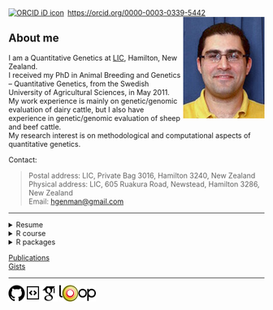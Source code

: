 <div itemscope itemtype="https://schema.org/Person"><a itemprop="sameAs" content="https://orcid.org/0000-0003-0339-5442" href="https://orcid.org/0000-0003-0339-5442" target="orcid.widget" rel="me noopener noreferrer" style="vertical-align:top;"><img src="https://orcid.org/sites/default/files/images/orcid_16x16.png" style="width:1em;margin-right:.5em;" alt="ORCID iD icon">https://orcid.org/0000-0003-0339-5442</a></div>

<img align="right" src="images/mohammad_nilforooshan.jpg">

## About me

I am a Quantitative Genetics at <a href="http://www.lic.co.nz/" target="_blank">LIC</a>, Hamilton, New Zealand.  
I received my PhD in Animal Breeding and Genetics &ndash; Quantitative Genetics, from the Swedish University of Agricultural Sciences, in May 2011.  
My work experience is mainly on genetic/genomic evaluation of dairy cattle, but I also have experience in genetic/genomic evaluation of sheep and beef cattle.  
My research interest is on methodological and computational aspects of quantitative genetics.


Contact:  
> Postal address: LIC, Private Bag 3016, Hamilton 3240, New Zealand  
> Physical address: LIC, 605 Ruakura Road, Newstead, Hamilton 3286, New Zealand  
> Email: [hgenman@gmail.com](mailto:hgenman@gmail.com)

---

<details>
<summary>Resume</summary>

&nbsp;&nbsp;&nbsp;<a href="https://nilforooshan.github.io/resume/" target="_blank">HTML</a><br>
&nbsp;&nbsp;&nbsp;<a href="https://nilforooshan.github.io/resume/resume.pdf" target="_blank">PDF</a>
</details>

<details>
<summary>R course</summary>

&nbsp;&nbsp;&nbsp;<a href="https://nilforooshan.github.io/rmex" target="_blank">Mexico, April 2015</a><br>
&nbsp;&nbsp;&nbsp;&nbsp;&nbsp;&nbsp;<a href="https://nilforooshan.github.io/rreview.html" target="_blank">Code review</a>
</details>

<details>
<summary>R packages</summary>

&nbsp;&nbsp;&nbsp;<a href="https://cran.r-project.org/package=ggroups" target="_blank">ggroups</a><br>
&nbsp;&nbsp;&nbsp;<a href="https://cran.r-project.org/package=mbend" target="_blank">mbend</a><br>
&nbsp;&nbsp;&nbsp;<a href="https://cran.r-project.org/package=pedSimulate" target="_blank">pedSimulate</a>
</details>

[Publications](https://nilforooshan.github.io/resume/publications)   
<a href="https://github.com/nilforooshan/Link-resources/blob/master/README.md" target="_blank">Gists</a>

---

[![GitHub](https://raw.githubusercontent.com/nilforooshan/nilforooshan.github.io/master/images/githubicon.png  "GitHub")](https://github.com/nilforooshan) [![GitHubGist](https://raw.githubusercontent.com/nilforooshan/nilforooshan.github.io/master/images/githubgisticon.png "GitHubGist")](https://gist.github.com/nilforooshan) [![GoogleScholar](https://raw.githubusercontent.com/nilforooshan/nilforooshan.github.io/master/images/google-scholar-logo.png "GoogleScholar")](http://scholar.google.com/citations?hl=en&user=X7avTQgAAAAJ) [![Loop](https://raw.githubusercontent.com/nilforooshan/nilforooshan.github.io/master/images/loop-logo.png "Loop")](https://loop.frontiersin.org/people/1161300/overview)
